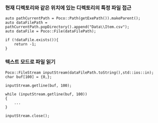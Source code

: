 
### 현재 디렉토리와 같은 위치에 있는 디렉토리의 특정 파일 접근
```
auto pathCurrentPath = Poco::Path(getExePath()).makeParent();
auto dataFilePath = pathCurrentPath.popDirectory().append("Data\\Item.csv");
auto dataFile = Poco::File(dataFilePath);

if (!dataFile.exists()){
	return -1;
}
```


### 텍스트 모드로 파일 읽기
```
Poco::FileStream inputStream(dataFilePath.toString(),std::ios::in);
char buf[100] = {0,};

inputStream.getline(buf, 100);

while (inputStream.getline(buf, 100))
{
	...
}

inputStream.close();
```
